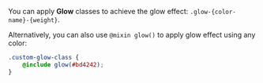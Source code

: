 You can apply **Glow** classes to achieve the glow effect: `.glow-{color-name}-{weight}`.

Alternatively, you can also use `@mixin glow()` to apply glow effect using any color:

```scss
.custom-glow-class {
    @include glow(#bd4242);
}
```
